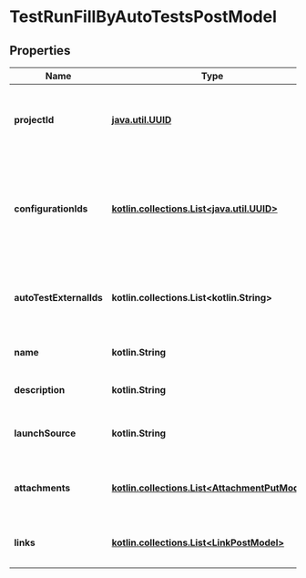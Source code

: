 
# TestRunFillByAutoTestsPostModel

## Properties
| Name | Type | Description | Notes |
| ------------ | ------------- | ------------- | ------------- |
| **projectId** | [**java.util.UUID**](java.util.UUID.md) | Specifies the GUID of the project, in which a test run will be created. |  |
| **configurationIds** | [**kotlin.collections.List&lt;java.util.UUID&gt;**](java.util.UUID.md) | Specifies the configuration GUIDs, from which test points are created. You can specify several GUIDs. |  |
| **autoTestExternalIds** | **kotlin.collections.List&lt;kotlin.String&gt;** | Specifies the external ID of the autotest. You can specify several IDs. |  |
| **name** | **kotlin.String** | Specifies the name of the test run. |  [optional] |
| **description** | **kotlin.String** | Specifies the test run description. |  [optional] |
| **launchSource** | **kotlin.String** | Specifies the test run launch source. |  [optional] |
| **attachments** | [**kotlin.collections.List&lt;AttachmentPutModel&gt;**](AttachmentPutModel.md) | Collection of attachment ids to relate to the test run |  [optional] |
| **links** | [**kotlin.collections.List&lt;LinkPostModel&gt;**](LinkPostModel.md) | Collection of links to relate to the test run |  [optional] |



